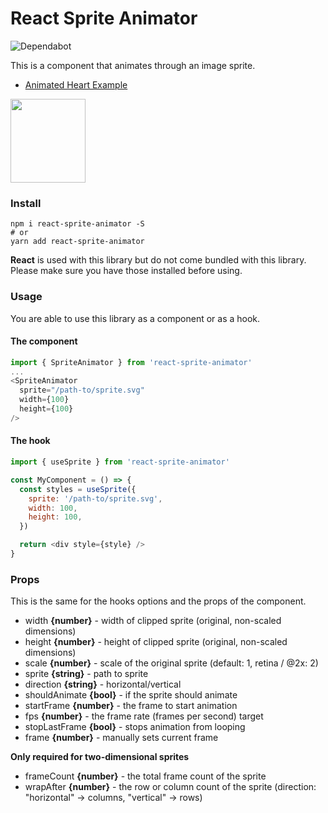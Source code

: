 # React Sprite Animator

![Dependabot](https://api.dependabot.com/badges/status?host=github&repo=jcblw/react-sprite-animator)

This is a component that animates through an image sprite.

- [Animated Heart Example](http://react-sprite-animator.surge.sh/)

<img src='https://raw.githubusercontent.com/jcblw/react-sprite-animator/master/examples/padman-go.gif' width='120px' height='134px'>

### Install

```shell
npm i react-sprite-animator -S
# or
yarn add react-sprite-animator
```

**React** is used with this library but do not come bundled with this library. Please make sure you have those installed before using.

### Usage

You are able to use this library as a component or as a hook.

#### The component

```javascript
import { SpriteAnimator } from 'react-sprite-animator'
...
<SpriteAnimator
  sprite="/path-to/sprite.svg"
  width={100}
  height={100}
/>
```

#### The hook

```javascript
import { useSprite } from 'react-sprite-animator'

const MyComponent = () => {
  const styles = useSprite({
    sprite: '/path-to/sprite.svg',
    width: 100,
    height: 100,
  })

  return <div style={style} />
}
```

### Props

This is the same for the hooks options and the props of the component.

- width **{number}** - width of clipped sprite (original, non-scaled dimensions)
- height **{number}** - height of clipped sprite (original, non-scaled dimensions)
- scale **{number}** - scale of the original sprite (default: 1, retina / @2x: 2)
- sprite **{string}** - path to sprite
- direction **{string}** - horizontal/vertical
- shouldAnimate **{bool}** - if the sprite should animate
- startFrame **{number}** - the frame to start animation
- fps **{number}** - the frame rate (frames per second) target
- stopLastFrame **{bool}** - stops animation from looping
- frame **{number}** - manually sets current frame

**Only required for two-dimensional sprites**

- frameCount **{number}** - the total frame count of the sprite
- wrapAfter **{number}** - the row or column count of the sprite (direction: "horizontal" -> columns, "vertical" -> rows)
